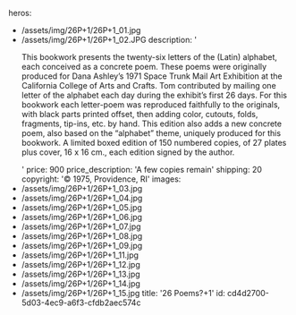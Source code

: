 heros:
  - /assets/img/26P+1/26P+1_01.jpg
  - /assets/img/26P+1/26P+1_02.JPG
description: '<p>This bookwork presents the twenty-six letters of the (Latin) alphabet, each conceived as a concrete poem. These poems were originally produced for Dana Ashley’s 1971 Space Trunk Mail Art Exhibition at the California College of Arts and Crafts. Tom contributed by mailing one letter of the alphabet each day during the exhibit’s first 26 days. For this bookwork each letter-poem was reproduced faithfully to the originals, with black parts printed offset, then adding color, cutouts, folds, fragments, tip-ins, etc. by hand. This edition also adds a new concrete poem, also based on the “alphabet” theme, uniquely produced for this bookwork. A limited boxed edition of 150 numbered copies, of 27 plates plus cover, 16 x 16 cm., each edition signed by the author.<br></p>'
price: 900
price_description: 'A few copies remain'
shipping: 20
copyright: '© 1975, Providence, RI'
images:
  - /assets/img/26P+1/26P+1_03.jpg
  - /assets/img/26P+1/26P+1_04.jpg
  - /assets/img/26P+1/26P+1_05.jpg
  - /assets/img/26P+1/26P+1_06.jpg
  - /assets/img/26P+1/26P+1_07.jpg
  - /assets/img/26P+1/26P+1_08.jpg
  - /assets/img/26P+1/26P+1_09.jpg
  - /assets/img/26P+1/26P+1_11.jpg
  - /assets/img/26P+1/26P+1_12.jpg
  - /assets/img/26P+1/26P+1_13.jpg
  - /assets/img/26P+1/26P+1_14.jpg
  - /assets/img/26P+1/26P+1_15.jpg
title: '26 Poems?+1'
id: cd4d2700-5d03-4ec9-a6f3-cfdb2aec574c
